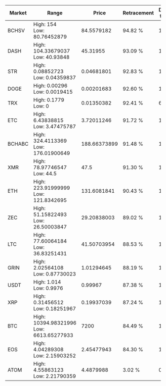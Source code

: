 | Market | Range | Price| Retracement | Doubles to 50% |
| --- | --- | --- | --- | --- |
| BCHSV | High: 154<br />Low: 80.76452879 | 84.5579182 | 94.82 % | 1.39 |
| DASH | High: 104.33679037<br />Low: 40.93848 | 45.31955 | 93.09 % | 1.60 |
| STR | High: 0.08852723<br />Low: 0.04359837 | 0.04681801 | 92.83 % | 1.41 |
| DOGE | High: 0.00296<br />Low: 0.0019415 | 0.00201683 | 92.60 % | 1.22 |
| TRX | High: 0.1779<br />Low: 0 | 0.01350382 | 92.41 % | 6.59 |
| ETC | High: 6.43838815<br />Low: 3.47475787 | 3.72011246 | 91.72 % | 1.33 |
| BCHABC | High: 324.4113369<br />Low: 176.01900649 | 188.66373899 | 91.48 % | 1.33 |
| XMR | High: 78.97746547<br />Low: 44.5 | 47.5 | 91.30 % | 1.30 |
| ETH | High: 223.91999999<br />Low: 121.8342695 | 131.6081841 | 90.43 % | 1.31 |
| ZEC | High: 51.15822493<br />Low: 26.50003847 | 29.20838003 | 89.02 % | 1.33 |
| LTC | High: 77.60064184<br />Low: 36.83251431 | 41.50703954 | 88.53 % | 1.38 |
| GRIN | High: 2.02564108<br />Low: 0.87730023 | 1.01294645 | 88.19 % | 1.43 |
| USDT | High: 1.014<br />Low: 0.9976 | 0.99967 | 87.38 % | 1.01 |
| XRP | High: 0.31456512<br />Low: 0.18251967 | 0.19937039 | 87.24 % | 1.25 |
| BTC | High: 10394.98321996<br />Low: 6613.65277933 | 7200 | 84.49 % | 1.18 |
| EOS | High: 4.04289308<br />Low: 2.15903252 | 2.45477943 | 84.30 % | 1.26 |
| ATOM | High: 4.55863123<br />Low: 2.21790359 | 4.4879988 | 3.02 % | 0.00 |
